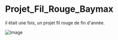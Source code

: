 # Projet_Fil_Rouge_Baymax
il était une fois, un projet fil rouge de fin d'année. 

![Image]("c3f75ad414ba7b3f65be3494db40d124.jpg")
